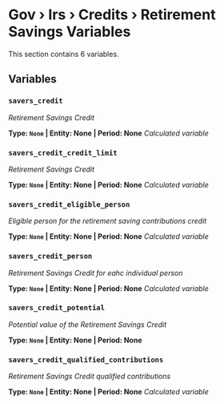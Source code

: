 # Gov › Irs › Credits › Retirement Savings Variables

This section contains 6 variables.

## Variables

### `savers_credit`
*Retirement Savings Credit*

**Type: `None` | Entity: None | Period: None**
*Calculated variable*

### `savers_credit_credit_limit`
*Retirement Savings Credit*

**Type: `None` | Entity: None | Period: None**
*Calculated variable*

### `savers_credit_eligible_person`
*Eligible person for the retirement saving contributions credit*

**Type: `None` | Entity: None | Period: None**
*Calculated variable*

### `savers_credit_person`
*Retirement Savings Credit for eahc individual person*

**Type: `None` | Entity: None | Period: None**
*Calculated variable*

### `savers_credit_potential`
*Potential value of the Retirement Savings Credit*

**Type: `None` | Entity: None | Period: None**

### `savers_credit_qualified_contributions`
*Retirement Savings Credit qualified contributions*

**Type: `None` | Entity: None | Period: None**
*Calculated variable*
